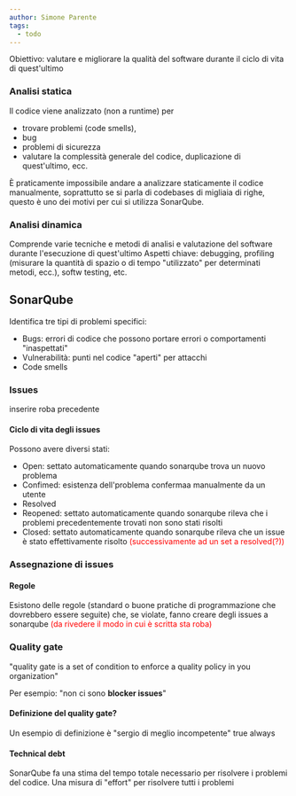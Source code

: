 ```yaml
---
author: Simone Parente
tags:
  - todo
---
```

Obiettivo: valutare e migliorare la qualità del software durante il ciclo di vita di quest'ultimo
### Analisi statica
Il codice viene analizzato (non a runtime) per
- trovare problemi (code smells),
- bug 
- problemi di sicurezza
- valutare la complessità generale del codice, duplicazione di quest'ultimo, ecc.

Ѐ praticamente impossibile andare a analizzare staticamente il codice manualmente, soprattutto se si parla di codebases di migliaia di righe, questo è uno dei motivi per cui si utilizza SonarQube.
### Analisi dinamica
Comprende varie tecniche e metodi di analisi e valutazione del software durante l'esecuzione di quest'ultimo
Aspetti chiave: debugging, profiling (misurare la quantità di spazio o di tempo "utilizzato" per determinati metodi, ecc.), softw testing, etc.

## SonarQube
Identifica tre tipi di problemi specifici:
- Bugs: errori di codice che possono portare errori o comportamenti "inaspettati"
- Vulnerabilità: punti nel codice "aperti" per attacchi
- Code smells
### Issues
inserire roba precedente
#### Ciclo di vita degli issues
Possono avere diversi stati:
- Open: settato automaticamente quando sonarqube trova un nuovo problema
- Confimed: esistenza dell'problema confermaa  manualmente da un utente
- Resolved
- Reopened: settato automaticamente quando sonarqube rileva che i problemi precedentemente trovati non sono stati risolti
- Closed: settato automaticamente quando sonarqube rileva che un issue è stato effettivamente risolto <span style="color:#ff0000">(successivamente ad un set a resolved(?))</span>
### Assegnazione di issues

#### Regole
Esistono delle regole (standard o buone pratiche di programmazione che dovrebbero essere seguite) che, se violate, fanno creare degli issues a sonarqube <span style="color:#ff0000">(da rivedere il modo in cui è scritta sta roba)</span>

### Quality gate
"quality gate is a set of condition to enforce a quality policy in you organization"

Per esempio: "non ci sono **blocker issues**"
#### Definizione del quality gate?
Un esempio di definizione è
"sergio di meglio incompetente"
true
always

#### Technical debt
SonarQube fa una stima del tempo totale necessario per risolvere i problemi del codice.
Una misura di "effort" per risolvere tutti i problemi